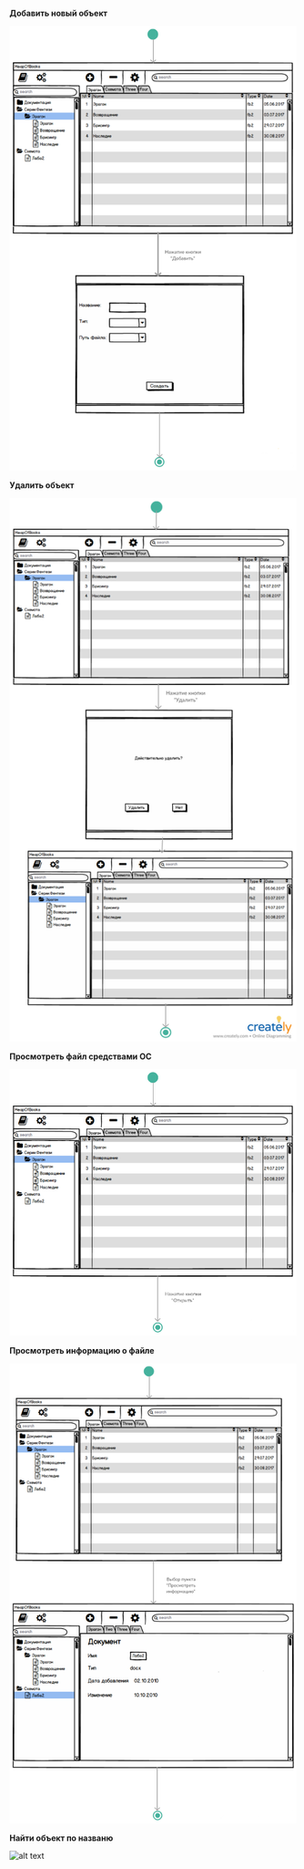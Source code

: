 **Добавить новый объект**

![alt text](https://github.com/Dooml3unny/CleanUp/blob/master/Documents/State1.png)

**Удалить объект**

![alt text](https://github.com/Dooml3unny/CleanUp/blob/master/Documents/State6.png)

**Просмотреть файл средствами ОС**

![alt text](https://github.com/Dooml3unny/CleanUp/blob/master/Documents/State3.png)

**Просмотреть информацию о файле**

![alt text](https://github.com/Dooml3unny/CleanUp/blob/master/Documents/State4.png)

**Найти объект по названю**

![alt text](https://github.com/Dooml3unny/CleanUp/blob/master/Documents/Document122.png)

